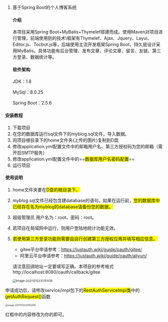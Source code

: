 1. 基于Spring Boot的个人博客系统

   #### 介绍

   本项目采用Spring Boot+MyBatis+Thymelef搭建而成。使用Maven对项目进行管理，前端使用到的技术\框架有Thymelef、Ajax、Jquery、Layui、Editor.js、Tocbot.js等，后端使用主流开发框架Spring Boot，持久层设计采用MyBatis。具体功能有后台管理、发布文章、评论文章、留言、友链、第三方登录、数据统计等。

   #### 软件架构

   JDK：1.8

   MySql：8.0.25

   Spring Boot：2.5.6


#### 安装教程

1. 下载项目
2. 在您的数据库运行sql文件下的myblog.sql文件，导入数据。
3. 将项目根目录下的home文件夹(上传的图片)复制到D盘
4. 修改application.yml配置文件中的邮箱用户名、第三方授权码为您的邮箱（需开启SMTP服务）
5. 修改application.yml配置文件中的==<font style="background:#ff0">数据库用户名密码配置</font>==
6. 运行项目

#### 使用说明

1. home文件夹要在<font style="background:#ff0">D盘的根目录下。</font>

2. myblog.sql文件已经包含建database的语句，如果在运行前，<font style="background:#ff0">您的数据库中已经存在名为myblog的database请备份您的数据。</font>

3. <font>超级管理员 用户名为：root，密码：root。</font>

4. 若项目在局域网中运行，则用户登陆地统计功能无效。

5. <font style="background:#ff0">若使用第三方登录功能则需要自自行创建第三方授权应用并填写相应信息。</font>

    - gitee平台申请参考：https://justauth.wiki/guide/oauth/gitee/
    - 阿里云平台申请参考：https://justauth.wiki/guide/oauth/aliyun/

   请注意回调地址一定要填写正确。本项目的参考格式http://localhost:8080/oauth/callback/gitee

   <img src="https://gitee.com/henu77/blogimg/raw/master/img/image-20211212231751135.png" alt="image-20211212231751135" style="zoom:67%;" />
申请成功后，请修改service/impl包下的<font style="background:#ff0">RestAuthServiceImpl类</font>中的<font style='background:#ff0'>getAuthRequest()</font>函数

<img src="https://gitee.com/henu77/blogimg/raw/master/img/image-20211212232152410.png" alt="image-20211212232152410" style="zoom:50%;" />

红框中的内容修改为你的即可。